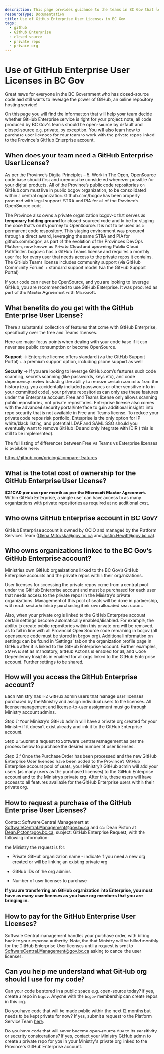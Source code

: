 ```yaml
---
description: This page provides guidance to the teams in BC Gov that look to leverage the Province's GitHub Enterprise account for their close-sourced code repositories.
resourceType: Documentation
title: Use of GitHub Enterprise User Licenses in BC Gov
tags:
  - github
  - Github Enterprise
  - closed source
  - private repo
  - private org
---
```


# Use of GitHub Enterprise User Licenses in BC Gov 

Great news for everyone in the BC Government who has closed-source code and still wants to leverage the power of GitHub, an online repository hosting service!

On this page you will find the informatiton that will help your team decide whether GitHub Enterprise service is right for your project: note, all code produced by BC Gov's teams should be open-source by default and closed-source e.g. private, by exception. You will also learn how to purchase user licenses for your team to work with the private repos linked to the Province's GitHub Enterprise account.


## When does your team need a GitHub Enterprise User License? 

 
As per the Province’s Digital Principles – 5. Work in The Open, OpenSource code base should first and foremost be considered whenever possible for your digital products.  All of the Province’s public code repositories on GitHub.com must live in public bcgov organization, to be consolidated within a central organization.  Github.com/bcgov has been properly procured with legal support, STRA and PIA for all of the Province’s OpenSource code.   


The Province also owns a private organization bcgov-c that serves as **temporary holding ground** for closed-sourced code and to be for staging the code that’s on its journey to OpenSource.  It is not to be used as a permanent code respository.  This staging environment was procured through a direct award, leveraging the same STRA and PIA for github.com/bcgov, as part of the evolution of the Province’s DevOps Platform, now known as Private Cloud and upcoming Public Cloud Pathfinder.  bcgov-c has a GitHub Teams license and requires a monthly user fee for every user that needs access to the private repos it contains. The GitHub Teams license includes community support (via GitHub Community Forum) + standard support model (via the GitHub Support Portal) 

 

If your code can never be OpenSource, and you are looking to leverage GitHub, you are recommended to use GitHub Enterprise.  It was procured as part of the Master Agreement with Microsoft. 

 

## What benefits do you get with the GitHub Enterprise User License? 

 

There a substantial collection of features that come with GitHub Enterprise, specifically over the free and Teams licenses.   

 

Here are major focus points when dealing with your code base if it can never see public consumption or become OpenSource.   

 

**Support** -> Enterprise license offers standard (via the GitHub Support Portal) + a premium support option, including phone support as well. 

 

**Security** ->  If you are looking to leverage GitHub.com’s features such code scanning, secrets scanning (like passwords, keys etc), and code dependency review including the ability to remove certain commits from the history (e.g. you accidentally included passwords or other sensitive info in your committed code), your private repositories can only use these features under the Enterprise account.  Free and Teams license only allows scanning public repositories, not private repositories. Enterprise license also comes with the advanced security portal/interface to gain additional insights into repo security that is not available in Free and Teams license.  To reduce your private code repos risk portfolio, Enterprise is the only option for IP white/black listing, and potential LDAP and SAML SSO should you eventually want to remove GitHub IDs and only integrate with IDIR ( this is still to be implemented). 

 

The full listing of differences between Free vs Teams vs Enterprise licenses is available here: 

https://github.com/pricing#compare-features 

 
## What is the total cost of ownership for the GitHub Enterprise User License? 

 

**$21CAD per user per month as per the Microsoft Master Agreement**.  Within GitHub Enterprise, a single user can have access to as many organizations with private repositories as required at no additional cost.   

 

## Who owns GitHub Enterprise account in BC Gov?

 

GitHub Enterprise account is owned by OCIO and managed by the Platform Services Team (Olena.Mitovska@gov.bc.ca and Justin.Hewitt@gov.bc.ca).  



## Who owns organizations linked to the BC Gov’s GitHub Enterprise account?

 

Ministries own GitHub organizations linked to the BC Gov’s GitHub Enterprise accounts and the private repos within their organizations.  

 
User licenses for accessing the private repos come from a central pool under the GitHub Enterprise account and must be purchased for each user that needs access to the private repos in the Ministry’s private organizations.   Management of this pool of seats will be done in partnership, with each sector/ministry purchasing their own allocated seat count. 


Also, when your private org is linked to the GitHub Enterprise account certain settings become automatically enabled/disabled. For example, the ability to create public repositories within this private org will be removed, as to fall in line with all Provincial Open Source code remaining in bcgov (all opensource code must be stored in bcgov org).  Additional information on settings can be found in ‘Settings’ tab on the organization profile page in GitHub after it is linked to the GitHub Enterprise account.  Further examples, 2MFA is set as mandatory, GitHub Actions is enabled for all, and Code Dependency Insights in enabled for all orgs linked to the GitHub Enterprise account.  Further settings to be shared. 

 

## How will you access the GitHub Enterprise account? 

 

Each Ministry has 1-2 GitHub admin users that manage user licenses purchased by the Ministry and assign individual users to the licenses. All license management and license-to-user assignment must go through Ministry account admins.   


*Step 1:* Your Ministry’s GitHub admin will have a private org created for your Ministry if it doesn’t exist already and link it to the GitHub Enterprise account.   

*Step 2:* Submit a request to Software Central Management as per the process below to purchase the desired number of user licenses. 

*Step 3:/* Once the Purchase Order has been processed and the new GitHub Enterprise User licenses have been added to the Province’s GitHub Enterprise account pool of seats, your Ministry’s GitHub admin will add your users (as many users as the purchased licenses) to the GitHub Enterprise account and to the Ministry’s private org. After this, these users will have access to all features available for the GitHub Enterprise users within their private org. 

 

## How to request a purchase of the GitHub Enterprise User Licenses? 

 

Contact Software Central Management at SoftwareCentral.Management@gov.bc.ca and cc: Dean Picton at Dean.Picton@gov.bc.ca, subject: GitHub Enterprise Request, with the following information:  

the Ministry the request is for: 

- Private GitHub organization name – indicate if you need a new org created or will be linking an existing private org  

- GitHub IDs of the org admins 

- Number of user licenses to purchase 

**If you are transferring an GitHub organization into Enterprise, you must have as many user licenses as you have org members that you are bringing in.**  

 

## How to pay for the GitHub Enterprise User Licenses? 

 
Software Central management handles your purchase order, with billing back to your expense authority. Note, the that Ministry will be billed monthly for the GitHub Enterprise User licenses until a request is sent to SoftwareCentral.Management@gov.bc.ca asking to cancel the user licenses.

## Can you help me understand what GitHub org should I use for my code?

Can your code be stored in a public space e.g. open-source today? If yes, create a repo in `bcgov`. Anyone with the `bcgov` membership can create repos in this org.

Do you have  code that will be made public within the next 12 months but needs to be kept private for now? If yes, submit a request to the Platform Service Team [here](https://github.com/BCDevOps/devops-requests/issues/new?assignees=caggles%2C+ShellyXueHan%2C+mitovskaol%2C+patricksimonian&labels=github-repo%2C+pending&template=github_repo_request.md&title=).

Do you have code that will never become open-source due to its sensitivity or security considerations? If yes, contact your Ministry GitHub admin to create a private repo for you in your Ministry's private org linked to the Province's GitHub Enterprise account.

 

 

 

 

 
 

